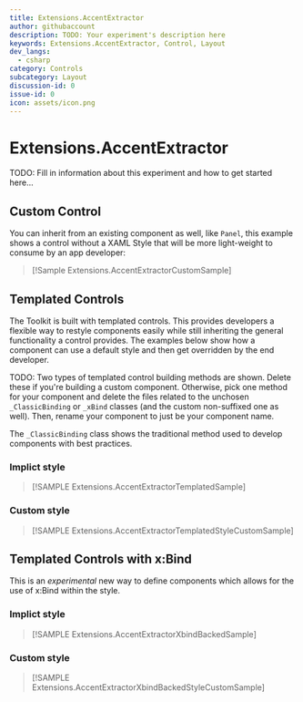 ```yaml
---
title: Extensions.AccentExtractor
author: githubaccount
description: TODO: Your experiment's description here
keywords: Extensions.AccentExtractor, Control, Layout
dev_langs:
  - csharp
category: Controls
subcategory: Layout
discussion-id: 0
issue-id: 0
icon: assets/icon.png
---
```


<!-- To know about all the available Markdown syntax, Check out https://docs.microsoft.com/contribute/markdown-reference -->
<!-- Ensure you remove all comments before submission, to ensure that there are no formatting issues when displaying this page.  -->
<!-- It is recommended to check how the Documentation will look in the sample app, before Merging a PR -->
<!-- **Note:** All links to other docs.microsoft.com pages should be relative without locale, i.e. for the one above would be /contribute/markdown-reference -->
<!-- Included images should be optimized for size and not include any Intellectual Property references. -->

<!-- Be sure to update the discussion/issue numbers above with your Labs discussion/issue id numbers in order for UI links to them from the sample app to work. -->

# Extensions.AccentExtractor

TODO: Fill in information about this experiment and how to get started here...

## Custom Control

You can inherit from an existing component as well, like `Panel`, this example shows a control without a
XAML Style that will be more light-weight to consume by an app developer:

> [!Sample Extensions.AccentExtractorCustomSample]

## Templated Controls

The Toolkit is built with templated controls. This provides developers a flexible way to restyle components
easily while still inheriting the general functionality a control provides. The examples below show
how a component can use a default style and then get overridden by the end developer.

TODO: Two types of templated control building methods are shown. Delete these if you're building a custom component.
Otherwise, pick one method for your component and delete the files related to the unchosen `_ClassicBinding` or `_xBind`
classes (and the custom non-suffixed one as well). Then, rename your component to just be your component name.

The `_ClassicBinding` class shows the traditional method used to develop components with best practices.

### Implict style

> [!SAMPLE Extensions.AccentExtractorTemplatedSample]

### Custom style

> [!SAMPLE Extensions.AccentExtractorTemplatedStyleCustomSample]

## Templated Controls with x:Bind

This is an _experimental_ new way to define components which allows for the use of x:Bind within the style.

### Implict style

> [!SAMPLE Extensions.AccentExtractorXbindBackedSample]

### Custom style

> [!SAMPLE Extensions.AccentExtractorXbindBackedStyleCustomSample]

